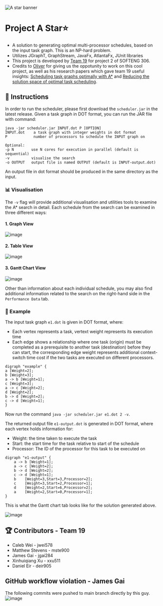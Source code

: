 
![A star banner](https://github.com/UOASOFTENG306/project-2-team-19/assets/100410646/6e7709f0-566e-4c39-a646-eb43ea4d3669)
# Project A Star⭐
- A solution to generating optimal multi-processor schedules, based on the input task graph. This is an NP-hard problem.
- Utilizes JGraphT, GraphStream, JavaFx, AtlantaFx, JUnit libraries
- This project is developed by [Team 19](#-contributors---team-19) for project 2 of SOFTENG 306.
- Credits to [Oliver](https://profiles.auckland.ac.nz/o-sinnen) for giving us the oppotunity to work on this cool project, as well as his research papers which gave team 19 useful insights: [Scheduling task graphs optimally with A*](https://doi.org/10.1007/s11227-010-0395-1) and [Reducing the solution space of optimal task scheduling](https://doi.org/10.1016/j.cor.2013.09.004).

## 📑 Instructions
In order to run the scheduler, please first download the `scheduler.jar` in the latest release.
Given a task graph in DOT format, you can run the JAR file with command:

```
java -jar scheduler.jar INPUT.dot P [OPTION]
INPUT.dot    a task graph with integer weights in dot format
P            number of processors to schedule the INPUT graph on

Optional:
-p N        use N cores for execution in parallel (default is sequential)
-v          visualise the search
-o OUTPUT   output file is named OUTPUT (default is INPUT-output.dot)
```

An output file in dot format should be produced in the same directory as the input.

### 📊 Visualisation
The `-v` flag will provide additional visualisation and utilities tools to examine the A* search in detail. Each schedule from the search can be examined in three different ways:

#### 1. Graph View
![image](https://github.com/UOASOFTENG306/project-2-team-19/assets/100410646/f38b15a4-487c-4daf-be02-e44104ad4a17)

#### 2. Table View
![image](https://github.com/UOASOFTENG306/project-2-team-19/assets/100410646/51ba8831-ab8b-447f-8b8c-bf6aad610516)

#### 3. Gantt Chart View 
![image](https://github.com/UOASOFTENG306/project-2-team-19/assets/100410646/8c29b566-0d8c-40bc-beed-970fcec40d71)

Other than information about each individual schedule, you may also find additional information related to the search on the right-hand side in the `Performance Data` tab.

### 👏 Example
The input task graph `e1.dot` is given in DOT format, where:
- Each vertex represents a task, vertext weight represents its execution time
- Each edge shows a relationship where one task (origin) must be completed as a prerequisite to another task (destination) before they can start, the corresponding edge weight represents additional context-switch time cost if the two tasks are executed on different processors.
```
digraph "example" {
a [Weight=2];
b [Weight=3];
a -> b [Weight=1];
c [Weight=3];
a -> c [Weight=2];
d [Weight=2];
b -> d [Weight=2];
c -> d [Weight=1];
}
```

Now run the command `java -jar scheduler.jar e1.dot 2 -v`.

The returned output file `e1-output.dot` is generated in DOT format, where each vertex holds information for:
- Weight: the time taken to execute the task
- Start: the start time for the task relative to start of the schedule
- Processor: The ID of the processor for this task to be executed on
```
digraph "e1-output" {
	a -> b [Weight=1];	
	a -> c [Weight=2];	
	b -> d [Weight=2];	
	c -> d [Weight=1];	
	b	 [Weight=3,Start=3,Processor=2];
	c	 [Weight=3,Start=2,Processor=1];
	d	 [Weight=2,Start=6,Processor=2];
	a	 [Weight=2,Start=0,Processor=1];
}
```
This is what the Gantt chart tab looks like for the solution generated above.

![image](https://github.com/UOASOFTENG306/project-2-team-19/assets/100410646/7daee266-2717-4620-ae11-0c45d1b414f7)

## 🏆 Contributors - Team 19
- Caleb Wei - jwei578
- Matthew Stevens - mste900
- James Gai - jgai284
- Xinhuiqiang Xu - xxu511
- Daniel Eir - deir905

## GitHub workflow violation - James Gai
The following commits were pushed to main branch directly by this guy.
![image](https://github.com/UOASOFTENG306/project-2-team-19/assets/100669707/7625ed87-12db-4bee-9129-b74a1fec45e7)
